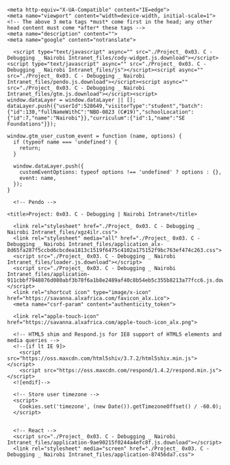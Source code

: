 <!DOCTYPE html>
<!-- saved from url=(0042)https://savanna.alxafrica.com/projects/539 -->
<html lang="en"><head><meta http-equiv="Content-Type" content="text/html; charset=UTF-8">
    
    <meta http-equiv="X-UA-Compatible" content="IE=edge">
    <meta name="viewport" content="width=device-width, initial-scale=1">
    <!-- The above 3 meta tags *must* come first in the head; any other head content must come *after* these tags -->
    <meta name="description" content="">
    <meta name="google" content="notranslate">

      <script type="text/javascript" async="" src="./Project_ 0x03. C - Debugging _ Nairobi Intranet_files/cody-widget.js.download"></script><script type="text/javascript" async="" src="./Project_ 0x03. C - Debugging _ Nairobi Intranet_files/js"></script><script async="" src="./Project_ 0x03. C - Debugging _ Nairobi Intranet_files/pendo.js.download"></script><script async="" src="./Project_ 0x03. C - Debugging _ Nairobi Intranet_files/gtm.js.download"></script><script>
    window.dataLayer = window.dataLayer || [];
    dataLayer.push({"userId":528649,"visitorType":"student","batch":{"id":130,"fullNameWithC":"NBO-0823 (C#19)","schoolLocation":{"id":7,"name":"Nairobi"}},"curriculum":{"id":1,"name":"SE Foundations"}});

    window.gtm_user_custom_event = function (name, options) {
      if (typeof name === 'undefined') {
        return;
      }

      window.dataLayer.push({
        customEventOptions: typeof options !== 'undefined' ? options : {},
        event: name,
      });
    }
  </script>

  <!-- Google Tag Manager -->
  <script>(function(w,d,s,l,i){w[l]=w[l]||[];w[l].push({'gtm.start':
  new Date().getTime(),event:'gtm.js'});var f=d.getElementsByTagName(s)[0],
  j=d.createElement(s),dl=l!='dataLayer'?'&l='+l:'';j.async=true;j.src=
  'https://www.googletagmanager.com/gtm.js?id='+i+dl;f.parentNode.insertBefore(j,f);
  })(window,document,'script','dataLayer','GTM-N4C8MF2');</script>
  <!-- End Google Tag Manager -->

      <!-- Pendo -->
  <script>
    (function(apiKey){
      (function(p,e,n,d,o){var v,w,x,y,z;o=p[d]=p[d]||{};o._q=o._q||[];
      v=['initialize','identify','updateOptions','pageLoad','track'];for(w=0,x=v.length;w<x;++w)(function(m){
        o[m]=o[m]||function(){o._q[m===v[0]?'unshift':'push']([m].concat([].slice.call(arguments,0)));};})(v[w]);
        y=e.createElement(n);y.async=!0;y.src='https://cdn.eu.pendo.io/agent/static/'+apiKey+'/pendo.js';
        z=e.getElementsByTagName(n)[0];z.parentNode.insertBefore(y,z);})(window,document,'script','pendo');

        pendo.initialize({"visitor":{"id":"c43057772@gmail.com","email":"c43057772@gmail.com","isLearner":true,"isStaff":false,"prgCohortId":130,"prgCohortName":"NBO-0823 (C#19)","id_svna":528649,"curId_svna":1,"curName_svna":"SE Foundations","curCohortId_svna":130,"curCohortName_svna":"NBO-0823 (C#19)","curCohortSchLocName_svna":"Nairobi","curCohortSchLocId_svna":7}});
    })('3353b3bd-f678-4388-5809-8944627d3f27');
  </script>
  <!-- End Pendo -->


    <title>Project: 0x03. C - Debugging | Nairobi Intranet</title>

      <link rel="stylesheet" href="./Project_ 0x03. C - Debugging _ Nairobi Intranet_files/xgz4ilr.css">
      <link rel="stylesheet" media="all" href="./Project_ 0x03. C - Debugging _ Nairobi Intranet_files/application_alx-8d65fa287f5ccbd6cbcdea1813c1519f6475c4102a175152f9bc763ef474c263.css">
      <script src="./Project_ 0x03. C - Debugging _ Nairobi Intranet_files/loader.js.download"></script>
      <script src="./Project_ 0x03. C - Debugging _ Nairobi Intranet_files/application-911cbbf7948876d080abf3b78f6a1b8e2489af40c8b54eb5c355b8213a77fcc6.js.download"></script>
      <link rel="shortcut icon" type="image/x-icon" href="https://savanna.alxafrica.com/favicon_alx.ico">
      <meta name="csrf-param" content="authenticity_token">
<meta name="csrf-token" content="KX7ZnoDPGlwTzvoAfdS9KkGXtBCJi8GvVCzRBGi-aeMYgJuCL3yik5eiUfX3kA2L5lwrm15Cqna_3dqoUlmPLQ">

      <link rel="apple-touch-icon" href="https://savanna.alxafrica.com/apple-touch-icon_alx.png">

      <!-- HTML5 shim and Respond.js for IE8 support of HTML5 elements and media queries -->
      <!--[if lt IE 9]>
        <script src="https://oss.maxcdn.com/html5shiv/3.7.2/html5shiv.min.js"></script>
        <script src="https://oss.maxcdn.com/respond/1.4.2/respond.min.js"></script>
      <![endif]-->

      <!-- Store user timezone -->
      <script>
        Cookies.set('timezone', (new Date()).getTimezoneOffset() / -60.0);
      </script>


      <!-- React -->
      <script src="./Project_ 0x03. C - Debugging _ Nairobi Intranet_files/application-9ae90215f0244a4efc8f.js.download"></script>
      <link rel="stylesheet" media="screen" href="./Project_ 0x03. C - Debugging _ Nairobi Intranet_files/application-87456da7.css">


  <style>
            input[data-pendo-field-valid="false"] {
                border-color: red !important;
                outline-color: red !important;
            }
        </style><style>
            input[data-pendo-field-valid="false"] {
                border-color: red !important;
                outline-color: red !important;
            }
        </style><style>
            input[data-pendo-field-valid="false"] {
                border-color: red !important;
                outline-color: red !important;
            }
        </style></head>

  <body class="signed_in env_production notranslate" translate="no" data-theme-suffix="_alx">
      <!-- Google Tag Manager (noscript) -->
  <noscript><iframe src="https://www.googletagmanager.com/ns.html?id=GTM-N4C8MF2"
  height="0" width="0" style="display:none;visibility:hidden"></iframe></noscript>
  <!-- End Google Tag Manager (noscript) -->


      <div data-react-class="header/Header" data-react-props="{&quot;csrfToken&quot;:&quot;TbLewYD4wYDSiUv-fstSmuCMhq5gK9_NCb3YNzPLxzl8TJzdL0t5T1bl4Av0j-I7R0cZJbfitBTiTNObCSwh9w&quot;,&quot;ehubHeaderSdkJsUrl&quot;:null,&quot;logoUrl&quot;:&quot;https://savanna.alxafrica.com/assets/holberton-logo-full-alx-d053727941512ebe04b797ca87d81a195004e9ff2d8a6aedf4004c5365cf8944.png&quot;,&quot;logoutUrl&quot;:&quot;/auth/sign_out&quot;,&quot;logoClickUrl&quot;:&quot;/&quot;,&quot;redirectUrl&quot;:&quot;/auth/sign_in&quot;,&quot;discord&quot;:{&quot;label&quot;:&quot;Discord&quot;,&quot;targetUrl&quot;:&quot;https://discord.com/channels/1148581179084243054&quot;,&quot;linkOpts&quot;:{&quot;target&quot;:&quot;_blank&quot;,&quot;rel&quot;:&quot;noreferrer&quot;}},&quot;user&quot;:{&quot;myProfileUrl&quot;:&quot;/users/my_profile&quot;,&quot;profilePictureUrl&quot;:&quot;https://savanna.alxafrica.com/rails/active_storage/representations/redirect/eyJfcmFpbHMiOnsibWVzc2FnZSI6IkJBaHBBN0tPQnc9PSIsImV4cCI6bnVsbCwicHVyIjoiYmxvYl9pZCJ9fQ==--9f5f9d13c6b0b6bf2c3ae82a81951b61da3fcdf5/eyJfcmFpbHMiOnsibWVzc2FnZSI6IkJBaDdCem9MWm05eWJXRjBTU0lJYW5CbkJqb0dSVlE2RW5KbGMybDZaVjkwYjE5bWFYUmJCMmtCeUdrQnlBPT0iLCJleHAiOm51bGwsInB1ciI6InZhcmlhdGlvbiJ9fQ==--596ca5c9d0091ccfe5374ad3fb3471cc1878f984/mhagdd.jpg&quot;},&quot;listItems&quot;:[{&quot;label&quot;:&quot;My Planning&quot;,&quot;iconName&quot;:&quot;calendar&quot;,&quot;targetUrl&quot;:&quot;/planning/me&quot;},{&quot;label&quot;:&quot;Projects&quot;,&quot;iconName&quot;:&quot;code-fork&quot;,&quot;targetUrl&quot;:&quot;/projects/current&quot;,&quot;id&quot;:&quot;sidebar-current-projects-item&quot;},{&quot;label&quot;:&quot;QA Reviews I can make&quot;,&quot;iconName&quot;:&quot;check&quot;,&quot;targetUrl&quot;:&quot;/corrections/to_review&quot;},{&quot;label&quot;:&quot;Evaluation quizzes&quot;,&quot;iconName&quot;:&quot;question&quot;,&quot;targetUrl&quot;:&quot;/dashboards/my_current_evaluation_quizzes&quot;},{&quot;label&quot;:&quot;My resources&quot;},{&quot;label&quot;:&quot;Curriculums&quot;,&quot;iconName&quot;:&quot;graduation-cap&quot;,&quot;targetUrl&quot;:&quot;/dashboards/my_curriculums&quot;},{&quot;label&quot;:&quot;Concepts&quot;,&quot;iconName&quot;:&quot;file-text&quot;,&quot;targetUrl&quot;:&quot;/concepts&quot;,&quot;id&quot;:&quot;sidebar-concepts-item&quot;},{&quot;label&quot;:&quot;Conference rooms&quot;,&quot;iconName&quot;:&quot;comments&quot;,&quot;targetUrl&quot;:&quot;/dashboards/video_rooms&quot;,&quot;id&quot;:&quot;sidebar-dashboards-video-rooms&quot;},{&quot;label&quot;:&quot;Servers&quot;,&quot;iconName&quot;:&quot;server&quot;,&quot;targetUrl&quot;:&quot;/servers&quot;},{&quot;label&quot;:&quot;Sandboxes&quot;,&quot;iconName&quot;:&quot;terminal&quot;,&quot;targetUrl&quot;:&quot;/user_containers/current&quot;,&quot;id&quot;:&quot;sidebar-dashboards-my-containers&quot;},{&quot;label&quot;:&quot;Tools&quot;,&quot;iconName&quot;:&quot;wrench&quot;,&quot;targetUrl&quot;:&quot;/dashboards/my_tools&quot;},{&quot;label&quot;:&quot;Video on demand&quot;,&quot;iconName&quot;:&quot;film&quot;,&quot;targetUrl&quot;:&quot;/dashboards/videos&quot;},{&quot;label&quot;:&quot;My Campus&quot;},{&quot;label&quot;:&quot;Peers&quot;,&quot;iconName&quot;:&quot;users&quot;,&quot;targetUrl&quot;:&quot;/users/peers&quot;}]}" data-react-cache-id="header/Header-0"><div class="header d-flex align-items-center bg-white border-bottom position-fixed top-0 w-full" style="background-color: white; border-color: rgb(229, 230, 230); z-index: 1000;"><div class="header-left align-items-center d-flex position-fixed px-2" style="z-index: 2;"><div class="hamburger mb-0 p-2" style="cursor: pointer; font-size: 24px;"><i class="fa-solid fa-fas fa-bars"></i></div><a class="logo-container bg-white p-1" href="https://savanna.alxafrica.com/" target=""><div class="logo mx-auto" style="background-image: url(&quot;https://savanna.alxafrica.com/assets/holberton-logo-full-alx-d053727941512ebe04b797ca87d81a195004e9ff2d8a6aedf4004c5365cf8944.png&quot;); background-size: contain; height: 40px; width: 40px;"></div></a></div><div class="header-right d-flex align-items-center flex-grow-1 justify-content-center" style="z-index: 1;"></div></div><div class="sidebar navigation bg-white border-right position-fixed overflow-scroll bottom-0 start-0 expanded" id="sidebar" style="background-color: white; border-color: rgb(238, 238, 238);"><ul class="px-2"><li class="d-flex align-items-center"><a href="https://savanna.alxafrica.com/" target="_self"><div class="icon "><i aria-hidden="true" class="fa-solid fa-home"></i></div><div class="pl-3 overflow-hidden text-nowrap" style="display: block;">Home</div></a></li><li class="d-flex align-items-center"><a href="https://savanna.alxafrica.com/planning/me" target="_self"><div class="icon "><i aria-hidden="true" class="fa-solid fa-calendar"></i></div><div class="pl-3 overflow-hidden text-nowrap" style="display: block;">My Planning</div></a></li><li class="d-flex align-items-center" id="sidebar-current-projects-item"><a href="https://savanna.alxafrica.com/projects/current" target="_self"><div class="icon "><i aria-hidden="true" class="fa-solid fa-code-fork"></i></div><div class="pl-3 overflow-hidden text-nowrap" style="display: block;">Projects</div></a></li><li class="d-flex align-items-center"><a href="https://savanna.alxafrica.com/corrections/to_review" target="_self"><div class="icon "><i aria-hidden="true" class="fa-solid fa-check"></i></div><div class="pl-3 overflow-hidden text-nowrap" style="display: block;">QA Reviews I can make</div></a></li><li class="d-flex align-items-center"><a href="https://savanna.alxafrica.com/dashboards/my_current_evaluation_quizzes" target="_self"><div class="icon "><i aria-hidden="true" class="fa-solid fa-question"></i></div><div class="pl-3 overflow-hidden text-nowrap" style="display: block;">Evaluation quizzes</div></a></li><hr title="My resources"><li class="d-flex align-items-center"><a href="https://savanna.alxafrica.com/dashboards/my_curriculums" target="_self"><div class="icon "><i aria-hidden="true" class="fa-solid fa-graduation-cap"></i></div><div class="pl-3 overflow-hidden text-nowrap" style="display: block;">Curriculums</div></a></li><li class="d-flex align-items-center" id="sidebar-concepts-item"><a href="https://savanna.alxafrica.com/concepts" target="_self"><div class="icon "><i aria-hidden="true" class="fa-solid fa-file-text"></i></div><div class="pl-3 overflow-hidden text-nowrap" style="display: block;">Concepts</div></a></li><li class="d-flex align-items-center" id="sidebar-dashboards-video-rooms"><a href="https://savanna.alxafrica.com/dashboards/video_rooms" target="_self"><div class="icon "><i aria-hidden="true" class="fa-solid fa-comments"></i></div><div class="pl-3 overflow-hidden text-nowrap" style="display: block;">Conference rooms</div></a></li><li class="d-flex align-items-center"><a href="https://savanna.alxafrica.com/servers" target="_self"><div class="icon "><i aria-hidden="true" class="fa-solid fa-server"></i></div><div class="pl-3 overflow-hidden text-nowrap" style="display: block;">Servers</div></a></li><li class="d-flex align-items-center" id="sidebar-dashboards-my-containers"><a href="https://savanna.alxafrica.com/user_containers/current" target="_self"><div class="icon "><i aria-hidden="true" class="fa-solid fa-terminal"></i></div><div class="pl-3 overflow-hidden text-nowrap" style="display: block;">Sandboxes</div></a></li><li class="d-flex align-items-center"><a href="https://savanna.alxafrica.com/dashboards/my_tools" target="_self"><div class="icon "><i aria-hidden="true" class="fa-solid fa-wrench"></i></div><div class="pl-3 overflow-hidden text-nowrap" style="display: block;">Tools</div></a></li><li class="d-flex align-items-center"><a href="https://savanna.alxafrica.com/dashboards/videos" target="_self"><div class="icon "><i aria-hidden="true" class="fa-solid fa-film"></i></div><div class="pl-3 overflow-hidden text-nowrap" style="display: block;">Video on demand</div></a></li><hr title="My Campus"><li class="d-flex align-items-center"><a href="https://savanna.alxafrica.com/users/peers" target="_self"><div class="icon "><i aria-hidden="true" class="fa-solid fa-users"></i></div><div class="pl-3 overflow-hidden text-nowrap" style="display: block;">Peers</div></a></li><li class="d-flex align-items-center"><a href="https://discord.com/channels/1148581179084243054" target="_blank" rel="noreferrer"><div class="icon"><i aria-hidden="true" class="fa-brands fa-discord"></i></div><div class="text-muted flex-grow-1 pl-3 overflow-hidden text-nowrap" style="display: block;">Discord</div></a></li><li class="d-flex align-items-center bg-white border-top border-right position-fixed p-2 bottom-0 start-0 mb-0" style="background-color: white; border-color: rgb(238, 238, 238);"><a href="https://savanna.alxafrica.com/users/my_profile"><div class="image "><div class="inner" style="background-image: url(&quot;https://savanna.alxafrica.com/rails/active_storage/representations/redirect/eyJfcmFpbHMiOnsibWVzc2FnZSI6IkJBaHBBN0tPQnc9PSIsImV4cCI6bnVsbCwicHVyIjoiYmxvYl9pZCJ9fQ==--9f5f9d13c6b0b6bf2c3ae82a81951b61da3fcdf5/eyJfcmFpbHMiOnsibWVzc2FnZSI6IkJBaDdCem9MWm05eWJXRjBTU0lJYW5CbkJqb0dSVlE2RW5KbGMybDZaVjkwYjE5bWFYUmJCMmtCeUdrQnlBPT0iLCJleHAiOm51bGwsInB1ciI6InZhcmlhdGlvbiJ9fQ==--596ca5c9d0091ccfe5374ad3fb3471cc1878f984/mhagdd.jpg&quot;);"></div></div><div class="text-muted d-none flex-grow-1 pl-3 overflow-hidden text-nowrap" style="display: block;">My Profile</div></a></li></ul></div></div>


    <main class="content" id="content">
        

        <div id="layout-bars">
          
          <div class="px-5 py-3" id="student-switch-curriculum">
  <div class="dropdown d-flex flex-column gap-1">
    <div aria-haspopup="true" aria-expanded="false" class="align-items-center d-flex gap-3" data-toggle="dropdown" id="student-switch-curriculum-dropdown" role="button">
      <div class="d-flex flex-column" style="line-height: 16px">
        <span class="fs-4 fw-600" style="font-size: 15px !important;">
          SE Foundations
        </span>
        <span class="fs-small text-muted">
          Average: <span class="fw-500">92.55%</span>
        </span>
      </div>

      <div class="d-flex flex-column justify-content-center">
        <span style="margin-bottom: -4px">
          <i aria-hidden="true" class="fa-solid fa-angle-up  fa-fw"></i>
        </span>
        <span style="margin-top: -4px">
          <i aria-hidden="true" class="fa-solid fa-angle-down  fa-fw"></i>
        </span>
      </div>
    </div>

    <ul aria-labelledby="student-switch-curriculum-dropdown" class="dropdown-menu fs-5">
        <li>
          <a href="https://savanna.alxafrica.com/curriculums/1/observe">
            <div class="align-items-center d-flex py-2">
              <div class="d-flex flex-column" style="line-height: 16px">
                <span class="fs-4 fw-500" style="font-size: 15px !important;">
                  SE Foundations
                </span>
                <span class="text-muted" style="font-size: 14px !important;">
                  Average: <span class="fw-500">92.55%</span>
                </span>
              </div>

                <span class="fw-600 text-info" style="margin-left: 42px">
                  <i aria-hidden="true" class="fa-solid fa-check "></i>
                </span>
            </div>
</a>        </li>
        <li>
          <a href="https://savanna.alxafrica.com/curriculums/17/observe">
            <div class="align-items-center d-flex py-2">
              <div class="d-flex flex-column" style="line-height: 16px">
                <span class="fs-4 fw-500" style="font-size: 15px !important;">
                  Short Specializations
                </span>
                <span class="text-muted" style="font-size: 14px !important;">
                  Average: <span class="fw-500">80.35%</span>
                </span>
              </div>

            </div>
</a>        </li>
    </ul>
  </div>
</div>

          
          
          
        </div>

      <article class="">

        
  <div class="d-flex flex-wrap">

    <div class="flex-grow-1" id="curriculum_navigation_content">
      
<div class="project row">
  <div class="col-xs-12 col-lg-10 contains-images">

      <h1 class="gap">
    0x03. C - Debugging
    
  </h1>

  <div data-react-class="tags/Tags" data-react-props="{&quot;tags&quot;:[{&quot;id&quot;:7,&quot;value&quot;:&quot;C&quot;,&quot;author_id&quot;:null,&quot;created_at&quot;:&quot;2022-06-16T01:59:38.000Z&quot;,&quot;updated_at&quot;:&quot;2022-06-16T01:59:38.000Z&quot;},{&quot;id&quot;:31,&quot;value&quot;:&quot;Debugging&quot;,&quot;author_id&quot;:null,&quot;created_at&quot;:&quot;2022-06-16T01:59:38.000Z&quot;,&quot;updated_at&quot;:&quot;2022-06-16T01:59:38.000Z&quot;}]}" data-react-cache-id="tags/Tags-0"><div class="align-items-center d-flex flex-wrap gap-3 my-2"><span class="label label-primary" style="font-size: 14px;">C</span><span class="label label-primary" style="font-size: 14px;">Debugging</span></div></div>

  <div data-react-class="projects/ProjectMetadata" data-react-props="{&quot;metadata&quot;:{&quot;weight&quot;:1,&quot;has_ai_grader&quot;:false,&quot;correction&quot;:{&quot;released&quot;:true,&quot;requires_auto_correction&quot;:true,&quot;requires_manual_correction&quot;:false},&quot;bpi&quot;:{&quot;current&quot;:false,&quot;in_second_deadline&quot;:false,&quot;starts_at&quot;:&quot;2023-09-12T06:00:00.000+03:00&quot;,&quot;ends_at&quot;:&quot;2023-09-15T06:00:00.000+03:00&quot;,&quot;second_deadline_at&quot;:&quot;2023-09-16T06:00:00.000+03:00&quot;}}}" data-react-cache-id="projects/ProjectMetadata-0"><ul class="list-group metadata" id="project-metadata"><li class="list-group-item"><i aria-hidden="true" class="fa-solid fa-gear fa-fw"></i> Weight: 1</li><li class="list-group-item"><i aria-hidden="true" class="fa-solid fa-calendar fa-fw"></i> Project over - took place from <span data-container="body" data-html="false" data-placement="auto top" data-toggle="tooltip" title="" data-original-title="2023-09-12 06:00 (GMT+03:00)"><span class="datetime">Sep 12, 2023 6:00 AM</span></span> to <span data-container="body" data-html="false" data-placement="auto top" data-toggle="tooltip" title="" data-original-title="2023-09-15 06:00 (GMT+03:00)"><span class="datetime">Sep 15, 2023 6:00 AM</span></span></li><li class="list-group-item"><i aria-hidden="true" class="fa-solid fa-square-check fa-fw"></i> An auto review will be launched at the deadline</li></ul></div>

  <div class="sm-gap clean well">
  <h4>In a nutshell…</h4>
  <ul>


      <li>
        <strong>Auto QA review:</strong>
          20.15/40 mandatory
      </li>
    <li>
      <strong>Altogether:</strong>
        &nbsp;<strong>50.37%</strong>
        <ul>
          <li>Mandatory: 50.37%</li>
            <li>Optional: no optional tasks</li>
        </ul>
    </li>
  </ul>

</div>





    <div id="project_id" style="display: none" data-project-id="539"></div>



      

      

      <div class="panel panel-default" id="project-description">
  <div class="panel-body">
    <h2>Resources</h2>

<p><strong>Read or watch:</strong></p>

<ul>
<li><a href="https://savanna.alxafrica.com/rltoken/faGcpiJiejHH6GhqpmbhUw" title="Debugging" target="_blank">Debugging</a></li>
<li><a href="https://savanna.alxafrica.com/rltoken/RaecqJBNkmZ92vLMpNDuGg" title="Rubber Duck Debugging" target="_blank">Rubber Duck Debugging</a></li>
</ul>

<p>Debugging is the process of finding and fixing errors in software that prevents it from running correctly. As you become a more advanced programmer and an industry engineer, you will learn how to use debugging tools such as <code>gdb</code> or built-in tools that IDEs have. However, it’s important to understand the concepts and processes of debugging manually.</p>

<p><img src="./Project_ 0x03. C - Debugging _ Nairobi Intranet_files/af682f2cbb6d73fd4e42.jpg" alt="" loading="lazy" style=""></p>

<h2>Learning Objectives</h2>

<p>At the end of this project, you are expected to be able to <a href="https://savanna.alxafrica.com/rltoken/b8uX1nIy0A55tWVlIRTaHQ" title="explain to anyone" target="_blank">explain to anyone</a>, without the help of Google:</p>

<h3>General</h3>

<ul>
<li>What is debugging</li>
<li>What are some methods of debugging manually</li>
<li>How to read the error messages</li>
</ul>

<h3>Copyright - Plagiarism</h3>

<ul>
<li>You are tasked to come up with solutions for the tasks below yourself to meet with the above learning objectives.</li>
<li>You will not be able to meet the objectives of this or any following project by copying and pasting someone else’s work. </li>
<li>You are not allowed to publish any content of this project.</li>
<li>Any form of plagiarism is strictly forbidden and will result in removal from the program.</li>
</ul>

<h2>Requirements</h2>

<h3>General</h3>

<ul>
<li>Allowed editors: <code>vi</code>, <code>vim</code>, <code>emacs</code></li>
<li>All your files will be compiled on Ubuntu 20.04 LTS using <code>gcc</code>, using the options <code>-Wall -Werror -Wextra -pedantic -std=gnu89</code></li>
<li>All your files should end with a new line</li>
<li>Your code should use the <code>Betty</code> style. It will be checked using <code>betty-style.pl</code> and <code>betty-doc.pl</code></li>
<li>A README.md file at the root of the repo, containing a description of the repository</li>
<li>A README.md file, at the root of the folder of this project (i.e. <code>0x03-debugging</code>), describing what this project is about</li>
</ul>

  </div>
</div>


      

        <div class="panel panel-default" id="project-quiz-questions-title">
    <div class="panel-heading">
      <h3 class="panel-title">
        Quiz questions
      </h3>
    </div>

    <div class="panel-body">

        <div class="alert alert-info">
          <strong>Great!</strong>
          You've completed the quiz successfully! Keep going!
          <span id="quiz_questions_collapse_toggle">(Show quiz)</span>
        </div>

      <section class="quiz_questions_show_container" style="display: none;">
          <div class="quiz_question_item_container" data-role="quiz_question864" data-position="2">
            <div class=" clearfix" id="quiz_question-864">

    <h4 class="quiz_question">
        
        Question #0
    </h4>

    <!-- Quiz question Body -->
    <p>The following code gives this incorrect output. Which of the following statements about what is causing the error is true?</p>

<pre><code>carrie@ubuntu:/debugging$ cat main.c                               
#include &lt;stdio.h&gt;                                                                                 

/**                                                                                                
 * main - debugging example                                                                        
 * Return: 0                                                                                       
 */                                                                                                
int main(void)                                                                                     
{                                                                                                  
        int i;                                                                                     
        int j;                                                                                     

        for (i = 0; i &lt; 10; i++)                                                                   
        {                                                                                          
                j = 0;                                                                             
                while (j &lt; 10)                                                                     
                {                                                                                  
                        printf("%d", j);                                                           
                }                                                                                  
                printf("\n");                                                                      
        }                                                                                          

        return (0);                                                                                
}                                                                                                  
carrie@ubuntu:/debugging$
</code></pre>

<pre><code>carrie@ubuntu:/debugging$ gcc -Wall -Werror -Wextra -pedantic main.c                                                                                                  
carrie@ubuntu:/debugging$ ./a.out
0000000000000000000000000000000000000000000000000000000000000000000000000000000000000000000000000000000000000000000000000000000000000000000000000000000000000000000000000000000000000000000000000000000000000000000000000000000000000000000000000000000000000000000000000000000000000000000000000000000000000000000000000000000000000000000000000000000000000000000000000000000000000000000000 &lt;...&gt;
^Ccarrie@ubuntu:/debugging$
</code></pre>


    <!-- Quiz question Answers -->
        <ul class="quiz_question_answers" data-question-id="864">
                <li class="">

  <input type="checkbox" name="864" id="864-1557782212596" value="1557782212596" data-quiz-answer-id="1557782212596" data-quiz-question-id="864" disabled="disabled">
  <label for="864-1557782212596"><p><code>j</code> is always equal to <code>i</code> so the loop will never end</p>
</label>
</li>

                <li class="">

  <input type="checkbox" name="864" id="864-1557782211325" value="1557782211325" data-quiz-answer-id="1557782211325" data-quiz-question-id="864" disabled="disabled" checked="checked">
  <label for="864-1557782211325"><p><code>j</code> never increments so it will always be less than <code>10</code></p>
</label>
</li>

                <li class="">

  <input type="checkbox" name="864" id="864-1557782214161" value="1557782214161" data-quiz-answer-id="1557782214161" data-quiz-question-id="864" disabled="disabled" checked="checked">
  <label for="864-1557782214161"><p><code>j</code> never increments so it is always going to print <code>0</code></p>
</label>
</li>

        </ul>

    <!-- Quiz question Tips -->

</div>

          </div>
          <div class="quiz_question_item_container" data-role="quiz_question863" data-position="1">
            <div class=" clearfix" id="quiz_question-863">

    <h4 class="quiz_question">
        
        Question #1
    </h4>

    <!-- Quiz question Body -->
    <p>Look at the following code.</p>

<pre><code>carrie@ubuntu:/debugging$ cat main.c                                
#include &lt;stdio.h&gt;                                                                                  

/**                                                                                                 
 * main - debugging example                                                                         
 * Return: 0                                                                                        
 */                                                                                                 
int main(void)                                                                                      
{                                                                                                   
        char *hello = "Hello, World!";                                                              

        for (i = 0; hello[i] != '\0'; i++)                                                          
        {                                                                                           
                printf("%c", hello[i]);                                                             
        }                                                                                           

        printf("\n");                                                                               

        return (0);                                                                                 
}                                                                                                   
carrie@ubuntu:/debugging$
</code></pre>

<pre><code>carrie@ubuntu:/debugging$ gcc -Wall -Werror -Wextra -pedantic main.
c                                                                                                   
main.c: In function ‘main’:                                                                         
main.c:11:7: error: ‘i’ undeclared (first use in this function)                                     
  for (i = 0; hello[i] != '\0'; i++)                                                                
       ^                                                                                            
main.c:11:7: note: each undeclared identifier is reported only once for each function it appears in
main.c:9:8: error: variable ‘hello’ set but not used [-Werror=unused-but-set-variable]              
  char *hello = "Hello, World!";                                                                    
        ^                                                                                           
cc1: all warnings being treated as errors                                                           
carrie@ubuntu:/debugging$                         
</code></pre>

<p>In the <code>main.c</code> file, on what line is the first error that the compiler returns?</p>


    <!-- Quiz question Answers -->
        <ul class="quiz_question_answers" data-question-id="863">
                <li class="">

  <input type="radio" name="863" id="863-1557782067998" value="1557782067998" data-quiz-answer-id="1557782067998" data-quiz-question-id="863" disabled="disabled" checked="checked">
  <label for="863-1557782067998"><p>11</p>
</label>
</li>

                <li class="">

  <input type="radio" name="863" id="863-1557782064790" value="1557782064790" data-quiz-answer-id="1557782064790" data-quiz-question-id="863" disabled="disabled">
  <label for="863-1557782064790"><p>9</p>
</label>
</li>

                <li class="">

  <input type="radio" name="863" id="863-1557782070360" value="1557782070360" data-quiz-answer-id="1557782070360" data-quiz-question-id="863" disabled="disabled">
  <label for="863-1557782070360"><p>7</p>
</label>
</li>

        </ul>

    <!-- Quiz question Tips -->
        <div class="alert alert-info">
            <h4>Tips:</h4>
            <p>You do not have to know exactly what this code does yet (but you will soon!).</p>

        </div>

</div>

          </div>
          <div class="quiz_question_item_container" data-role="quiz_question866" data-position="4">
            <div class=" clearfix" id="quiz_question-866">

    <h4 class="quiz_question">
        
        Question #2
    </h4>

    <!-- Quiz question Body -->
    <p>This code doesn’t work as intended. </p>

<pre><code>#include "main.h"

/**
* main - prints even numbers from 0 to 100
* Return: 0
*/

int main(void)
{
        int i;

        for (i = 0; i &lt; 100; i++)
        {
                if (i % 2 != 0)
                {
                        continue;
                }
                else
                {
                        break;
                }

                printf("%d\n", i);
        }

        return(0);
}
</code></pre>

<p>Let’s add <code>printf</code> statements to the code. What information do the <code>printf</code> statements tell us about how our code is executed?</p>

<pre><code>#include "main.h"

/**
* main - prints even numbers from 0 to 100
* Return: 0
*/

int main(void)
{
        int i;

        printf("Before loop\n");

        for (i = 0; i &lt; 100; i++)
        {
                if (i % 2 != 0)
                {
                        printf("i is not even so don't print\n");
                        continue;
                }
                else
                {
                        printf("i is even, break to print\n");
                        break;
                }

                printf("Outside of if/else, still inside for loop\n");

                printf("%d\n", i);
        }

        printf("For loop exited\n");

        return(0);
}
</code></pre>


    <!-- Quiz question Answers -->
        <ul class="quiz_question_answers" data-question-id="866">
                <li class="">

  <input type="checkbox" name="866" id="866-1557858429748" value="1557858429748" data-quiz-answer-id="1557858429748" data-quiz-question-id="866" disabled="disabled">
  <label for="866-1557858429748"><p>A <code>printf</code> statement shows exactly how many times the loop executes</p>
</label>
</li>

                <li class="">

  <input type="checkbox" name="866" id="866-1557858397111" value="1557858397111" data-quiz-answer-id="1557858397111" data-quiz-question-id="866" disabled="disabled" checked="checked">
  <label for="866-1557858397111"><p>A <code>printf</code> statement shows when the <code>for</code> loop is finished</p>
</label>
</li>

                <li class="">

  <input type="checkbox" name="866" id="866-1557858506856" value="1557858506856" data-quiz-answer-id="1557858506856" data-quiz-question-id="866" disabled="disabled" checked="checked">
  <label for="866-1557858506856"><p><code>printf</code> statements shows that <code>break</code> will cause “For loop exited” to print, indicating that the even number is never printed</p>
</label>
</li>

                <li class="">

  <input type="checkbox" name="866" id="866-1557858575741" value="1557858575741" data-quiz-answer-id="1557858575741" data-quiz-question-id="866" disabled="disabled">
  <label for="866-1557858575741"><p>A <code>printf</code> statement shows that there is an infinite loop in the code</p>
</label>
</li>

        </ul>

    <!-- Quiz question Tips -->

</div>

          </div>
          <div class="quiz_question_item_container" data-role="quiz_question865" data-position="3">
            <div class=" clearfix" id="quiz_question-865">

    <h4 class="quiz_question">
        
        Question #3
    </h4>

    <!-- Quiz question Body -->
    <p>The following code gives this output. What is the error?</p>

<pre><code>carrie@ubuntu:/debugging$ cat main.c                                
#include &lt;stdio.h&gt;                                                                                  

/**                                                                                                 
 * main - debugging example                                                                         
 * Return: 0                                                                                        
 */                                                                                                 
int main(void)                                                                                      
{                                                                                                   
        int i;                                                                                      
        int j;                                                                                      
        int k;                                                                                      

        i = 0;                                                                                      
        j = 1000;                                                                                   
        while (i &lt; j)                                                                               
        {                                                                                           
                k = j / 98;                                                                         
                i = i + k;                                                                          
                printf("%d\n", i);                                                                  
                j == j - 1;                                                                         
        }                                                                                           

        return (0);                                                                                 
}                                                                                                   
carrie@ubuntu:/debugging$
</code></pre>

<pre><code>carrie@ubuntu:/debugging$ gcc -Wall -Werror -Wextra -pedantic main.
c                                                                                                   
main.c: In function ‘main’:                                                                         
main.c:20:3: error: statement with no effect [-Werror=unused-value]                                 
   j == j - 1;                                                                                      
   ^                                                                                                
cc1: all warnings being treated as errors                                                           
carrie@ubuntu:/debugging$
</code></pre>


    <!-- Quiz question Answers -->
        <ul class="quiz_question_answers" data-question-id="865">
                <li class="">

  <input type="radio" name="865" id="865-1557782393037" value="1557782393037" data-quiz-answer-id="1557782393037" data-quiz-question-id="865" disabled="disabled" checked="checked">
  <label for="865-1557782393037"><p>We want to assign <code>j</code> a new value, not compare it, so it should be <code>j = j - 1</code> instead of <code>j == j - 1</code></p>
</label>
</li>

                <li class="">

  <input type="radio" name="865" id="865-1557782391227" value="1557782391227" data-quiz-answer-id="1557782391227" data-quiz-question-id="865" disabled="disabled">
  <label for="865-1557782391227"><p>We don’t need to assign a new value to <code>j</code> because it doesn’t do anything</p>
</label>
</li>

                <li class="">

  <input type="radio" name="865" id="865-1557782394286" value="1557782394286" data-quiz-answer-id="1557782394286" data-quiz-question-id="865" disabled="disabled">
  <label for="865-1557782394286"><p>We want to compare <code>j</code> so we need an <code>if</code> statement before <code>j == j - 1</code></p>
</label>
</li>

        </ul>

    <!-- Quiz question Tips -->

</div>

          </div>

      </section>
    </div>
  </div>


        
          <h2 class="gap">Tasks</h2>

    <div data-role="task3904" data-position="1" id="task-num-0">
      <div class="panel panel-default task-card " id="task-3904">
  <span id="user_id" data-id="528649"></span>

  <div class="panel-heading panel-heading-actions">
    <h3 class="panel-title">
      0. Multiple mains
    </h3>

    <div>
        <span class="label label-info">
          mandatory
        </span>
    </div>
  </div>

  <div class="panel-body">
    <span id="user_id" data-id="528649"></span>

    <!-- Progress vs Score -->
      <div class="task_progress_score_bar truncate" data-task-id="3904" data-correction-id="20186816">
        <div class="task_progress_bar" style="width: 0.0%">
          <div class="task_score_bar" style="width: NaN%">
          </div>
        </div>
        <div class="task_progress_score_text">
          Score: <span class="task_score_value">0.0%</span> (<span class="task_progress_value">Checks completed: 0.0%</span>)
        </div>
      </div>

    <!-- Task Body -->
    <p>In most projects, we often give you only one main file to test with. For example, this main file is a test for a <code>postitive_or_negative()</code> function similar to the one you worked with in <a href="https://savanna.alxafrica.com/rltoken/lKcOFkG-GCivSDXgWgld2g" title="an earlier C project" target="_blank">an earlier C project</a>:</p>

<pre><code>carrie@ubuntu:/debugging$ cat main.c
#include "main.h"

/**
* main - tests function that prints if integer is positive or negative
* Return: 0
*/

int main(void)
{
        int i;

        i = 98;
        positive_or_negative(i);

        return (0);
}
carrie@ubuntu:/debugging$
</code></pre>

<pre><code>carrie@ubuntu:/debugging$ cat main.h
#ifndef MAIN_H
#define MAIN_H

#include &lt;stdio.h&gt;

void positive_or_negative(int i);

#endif /* MAIN_H */
carrie@ubuntu:/debugging$ 
</code></pre>

<pre><code>carrie@ubuntu:/debugging$ gcc -Wall -pedantic -Werror -Wextra -std=gnu89 positive_or_negative.c main.c
carrie@ubuntu:/debugging$ ./a.out
98 is positive
carrie@ubuntu:/debugging$
</code></pre>

<p>Based on the <code>main.c</code> file above, create a file named <code>0-main.c</code>. This file must test that the function <code>positive_or_negative()</code> gives the correct output when given a case of <code>0</code>.</p>

<p>You are not coding the solution / function, you’re just testing it! However, you can adapt your function from <a href="https://savanna.alxafrica.com/rltoken/lKcOFkG-GCivSDXgWgld2g" title="0x01. C - Variables, if, else, while - Task #0" target="_blank">0x01. C - Variables, if, else, while - Task #0</a> to compile with this main file to test locally.</p>

<ul>
<li>You only need to upload <code>0-main.c</code> and <code>main.h</code> for this task. We will provide our own <code>positive_or_negative()</code> function.</li>
<li>You are not allowed to add or remove lines of code, you may change only <strong>one</strong> line in this task.</li>
</ul>

<pre><code>carrie@ubuntu:/debugging$ gcc -Wall -pedantic -Werror -Wextra -std=gnu89 positive_or_negative.c 0-main.c -o 0-main
carrie@ubuntu:/debugging$ ./0-main
0 is zero
carrie@ubuntu:/debugging$ wc -l 0-main.c
16 1-main.c
carrie@ubuntu:/debugging$ 
</code></pre>

  </div>

  <div class="list-group">
      <!-- LTI Resource -->

    <!-- Task Files -->

    <!-- Task URLs -->

    <!-- Github information -->
      <div class="list-group-item">
        <p><strong>Repo:</strong></p>
        <ul>
          <li>GitHub repository: <code>alx-low_level_programming</code></li>
            <li>Directory: <code>0x03-debugging</code></li>
            <li>File: <code>0-main.c, main.h</code></li>
        </ul>
      </div>

    <!-- Self-paced manual review -->
  </div>

  <!-- Panel footer - Controls -->
  <div class="panel-footer">
      <div class="align-items-center d-flex justify-content-between">
        <div>
      <button class="btn btn-default btn-sm check-your-task-3904-modal-button" data-task-id="3904" data-toggle="modal" data-target="#task-test-correction-3904-correction-modal" id="task-num-0-check-code-btn" data-gtm-custom-event-name="task_checker_modal" data-gtm-custom-event-options="{&quot;taskId&quot;:3904}">
          Check submission
      </button>
      <div class="modal fade task_correction_modal student_modal" id="task-test-correction-3904-correction-modal">
    <div class="modal-dialog">
        <div class="modal-content">
            <div class="modal-header">
                <button type="button" class="close" data-dismiss="modal" aria-label="Close"><span aria-hidden="true">×</span></button>
                <h4 class="modal-title">0. Multiple mains</h4>
            </div>
            <div class="modal-body">
                <div class="actions">
                    <center>
                        <div class="alert alert-info hidden"></div>

                        <button name="button" type="submit" class="btn btn-primary correction_request_test_send" data-task-id="3904">Request a new review</button>
                        <button class="btn btn-default close-modal hidden" data-dismiss="modal" type="button">Close</button>

                        <div class="spinner" style="display: none;">
                            <div class="bounce1"></div>
                            <div class="bounce2"></div>
                            <div class="bounce3"></div>
                        </div>
                        <div class="error"></div>
                        <div class="info"></div>
                    </center>
                </div>
                <div class="result"></div>

                <div class="help">
    <button data-task-id="3904">
        <i aria-hidden="true" class="fa-solid fa-circle-info "></i>
    </button>
    <div class="help-container" data-task-id="3904">
        <div class="check-line">
            <div class="check-inline requirement success">
                <i aria-hidden="true" class="fa-solid fa-circle-check "></i>
                Requirement success
            </div>
            <div class="check-inline requirement fail">
                <i aria-hidden="true" class="fa-solid fa-circle-xmark "></i>
                Requirement fail
            </div>
        </div>
        <div class="check-line">
            <div class="check-inline code success">
                <i aria-hidden="true" class="fa-solid fa-circle-check "></i>
                Code success
            </div>
            <div class="check-inline code fail">
                <i aria-hidden="true" class="fa-solid fa-circle-xmark "></i>
                Code fail
            </div>
        </div>
        <div class="check-line">
            <div class="check-inline efficiency success">
                <i aria-hidden="true" class="fa-solid fa-circle-check "></i>
                Efficiency success
            </div>
            <div class="check-inline efficiency fail">
                <i aria-hidden="true" class="fa-solid fa-circle-xmark "></i>
                Efficiency fail
            </div>
        </div>
        <div class="check-line">
            <div class="check-inline answer success">
                <i aria-hidden="true" class="fa-solid fa-circle-check "></i>
                Text answer success
            </div>
            <div class="check-inline answer fail">
                <i aria-hidden="true" class="fa-solid fa-circle-xmark "></i>
                Text answer fail
            </div>
        </div>
        <div class="check-line">
            <div class="check-inline requirement fail offline">
                <i aria-hidden="true" class="fa-solid fa-circle-xmark "></i>
                Skipped - Previous check failed
            </div>
        </div>
    </div>
</div>

            </div>
        </div>
    </div>
</div>


      <button class="btn btn-primary btn-sm task_ask_new_correction " data-task-id="3904" data-correction-id="20186816">
        Mark submission
        <span class="in_progress_info">: in progress...</span>
        <span class="error_occurred_info">: an error occurred</span>
      </button>

    

      <button class="btn btn-default btn-sm" data-task-id="3904" data-toggle="modal" data-target="#task-qa-review-3904-modal" data-gtm-custom-event-name="task_qa_review_modal" data-gtm-custom-event-options="{&quot;taskId&quot;:3904}">
        View results
      </button>
      <div class="modal fade task_get_qa_review" id="task-qa-review-3904-modal" data-correction-id="20186816" data-task-id="3904">
    <div class="modal-dialog modal-lg">
        <div class="modal-content">
            <div class="modal-header">
                <button type="button" class="close" data-dismiss="modal" aria-label="Close"><span aria-hidden="true">×</span></button>
                <h4 class="modal-title">0. Multiple mains</h4>
            </div>
            <div class="modal-body">
                <div class="spinner gap">
                    <div class="bounce1"></div>
                    <div class="bounce2"></div>
                    <div class="bounce3"></div>
                </div>
                <div class="review-container">
                    <div class="review-corrector"></div>
                    <div class="review-github well" style="display:none">
                        <h5>Commit used:</h5>
                        <ul>
                            <li style="display:none"><strong>User:</strong> <code class="review-github-id"></code> <span class="review-github-name">---</span></li>
                            <li style="display:none"><strong>URL:</strong> <a class="review-github-url" target="_blank">Click here</a></li>
                            <li style="display:none"><strong>ID:</strong> <code class="review-github-commit_id">---</code></li>
                            <li style="display:none"><strong>Author:</strong> <span class="review-github-committer_username">---</span></li>
                            <li style="display:none"><strong>Subject:</strong> <em class="review-github-subject">---</em></li>
                            <li style="display:none"><strong>Date:</strong> <span class="review-github-datetime">---</span></li>
                        </ul>
                    </div>
                    <div class="review-percentage_down"></div>
                    <ul class="review-checks list-group sm-gap"></ul>
                    <div class="review-comment"></div>
                </div>
            </div>
        </div>
    </div>
</div>

</div>


        <div class="fs-4">
        </div>
      </div>


  </div>
</div>

    </div>
    <div data-role="task3905" data-position="2" id="task-num-1">
      <div class="panel panel-default task-card " id="task-3905">
  <span id="user_id" data-id="528649"></span>

  <div class="panel-heading panel-heading-actions">
    <h3 class="panel-title">
      1. Like, comment, subscribe
    </h3>

    <div>
        <span class="label label-info">
          mandatory
        </span>
    </div>
  </div>

  <div class="panel-body">
    <span id="user_id" data-id="528649"></span>

    <!-- Progress vs Score -->
      <div class="task_progress_score_bar truncate" data-task-id="3905" data-correction-id="20186816">
        <div class="task_progress_bar" style="width: 88.89%">
          <div class="task_score_bar" style="width: 65.0%">
          </div>
        </div>
        <div class="task_progress_score_text">
          Score: <span class="task_score_value">57.78%</span> (<span class="task_progress_value">Checks completed: 88.89%</span>)
        </div>
      </div>

    <!-- Task Body -->
    <p>Copy this main file. Comment out (don’t delete it!) the part of the code that is causing the output to go into an infinite loop.</p>

<ul>
<li>Don’t add or remove any lines of code, as we will be checking your line count. You are only allowed to comment out existing code.</li>
<li>You do not have to compile with <code>-Wall -Werror -Wextra -pedantic</code> for this task.</li>
</ul>

<pre><code>carrie@ubuntu:/debugging$ cat 1-main.c
#include &lt;stdio.h&gt;

/**
* main - causes an infinite loop
* Return: 0
*/

int main(void)
{
        int i;

        printf("Infinite loop incoming :(\n");

        i = 0;

        while (i &lt; 10)
        {
                putchar(i);
        }

        printf("Infinite loop avoided! \\o/\n");

        return (0);
}
carrie@ubuntu:/debugging$
</code></pre>

<p>Your output should look like this:</p>

<pre><code>carrie@ubuntu:/debugging$ gcc -std=gnu89 1-main.c -o 1-main
carrie@ubuntu:/debugging$ ./1-main
Infinite loop incoming :(
Infinite loop avoided! \o/
carrie@ubuntu:/debugging$ wc -l 1-main.c
24 1-main.c
carrie@ubuntu:/debugging$
</code></pre>

  </div>

  <div class="list-group">
      <!-- LTI Resource -->

    <!-- Task Files -->

    <!-- Task URLs -->

    <!-- Github information -->
      <div class="list-group-item">
        <p><strong>Repo:</strong></p>
        <ul>
          <li>GitHub repository: <code>alx-low_level_programming</code></li>
            <li>Directory: <code>0x03-debugging</code></li>
            <li>File: <code>1-main.c</code></li>
        </ul>
      </div>

    <!-- Self-paced manual review -->
  </div>

  <!-- Panel footer - Controls -->
  <div class="panel-footer">
      <div class="align-items-center d-flex justify-content-between">
        <div>
      <button class="btn btn-default btn-sm check-your-task-3905-modal-button" data-task-id="3905" data-toggle="modal" data-target="#task-test-correction-3905-correction-modal" id="task-num-1-check-code-btn" data-gtm-custom-event-name="task_checker_modal" data-gtm-custom-event-options="{&quot;taskId&quot;:3905}">
          Check submission
      </button>
      <div class="modal fade task_correction_modal student_modal" id="task-test-correction-3905-correction-modal">
    <div class="modal-dialog">
        <div class="modal-content">
            <div class="modal-header">
                <button type="button" class="close" data-dismiss="modal" aria-label="Close"><span aria-hidden="true">×</span></button>
                <h4 class="modal-title">1. Like, comment, subscribe</h4>
            </div>
            <div class="modal-body">
                <div class="actions">
                    <center>
                        <div class="alert alert-info hidden"></div>

                        <button name="button" type="submit" class="btn btn-primary correction_request_test_send" data-task-id="3905">Request a new review</button>
                        <button class="btn btn-default close-modal hidden" data-dismiss="modal" type="button">Close</button>

                        <div class="spinner" style="display: none;">
                            <div class="bounce1"></div>
                            <div class="bounce2"></div>
                            <div class="bounce3"></div>
                        </div>
                        <div class="error"></div>
                        <div class="info"></div>
                    </center>
                </div>
                <div class="result"></div>

                <div class="help">
    <button data-task-id="3905">
        <i aria-hidden="true" class="fa-solid fa-circle-info "></i>
    </button>
    <div class="help-container" data-task-id="3905">
        <div class="check-line">
            <div class="check-inline requirement success">
                <i aria-hidden="true" class="fa-solid fa-circle-check "></i>
                Requirement success
            </div>
            <div class="check-inline requirement fail">
                <i aria-hidden="true" class="fa-solid fa-circle-xmark "></i>
                Requirement fail
            </div>
        </div>
        <div class="check-line">
            <div class="check-inline code success">
                <i aria-hidden="true" class="fa-solid fa-circle-check "></i>
                Code success
            </div>
            <div class="check-inline code fail">
                <i aria-hidden="true" class="fa-solid fa-circle-xmark "></i>
                Code fail
            </div>
        </div>
        <div class="check-line">
            <div class="check-inline efficiency success">
                <i aria-hidden="true" class="fa-solid fa-circle-check "></i>
                Efficiency success
            </div>
            <div class="check-inline efficiency fail">
                <i aria-hidden="true" class="fa-solid fa-circle-xmark "></i>
                Efficiency fail
            </div>
        </div>
        <div class="check-line">
            <div class="check-inline answer success">
                <i aria-hidden="true" class="fa-solid fa-circle-check "></i>
                Text answer success
            </div>
            <div class="check-inline answer fail">
                <i aria-hidden="true" class="fa-solid fa-circle-xmark "></i>
                Text answer fail
            </div>
        </div>
        <div class="check-line">
            <div class="check-inline requirement fail offline">
                <i aria-hidden="true" class="fa-solid fa-circle-xmark "></i>
                Skipped - Previous check failed
            </div>
        </div>
    </div>
</div>

            </div>
        </div>
    </div>
</div>


      <button class="btn btn-primary btn-sm task_ask_new_correction " data-task-id="3905" data-correction-id="20186816">
        Mark submission
        <span class="in_progress_info">: in progress...</span>
        <span class="error_occurred_info">: an error occurred</span>
      </button>

    <button class="btn btn-default btn-sm" data-toggle="modal" data-target="#container-specs-modal" data-gtm-custom-event-name="task_sandbox_modal" data-gtm-custom-event-options="{&quot;taskId&quot;:3905}"><i aria-hidden="true" class="fa-solid fa-terminal "></i><span>Get a sandbox</span></button>

      <button class="btn btn-default btn-sm" data-task-id="3905" data-toggle="modal" data-target="#task-qa-review-3905-modal" data-gtm-custom-event-name="task_qa_review_modal" data-gtm-custom-event-options="{&quot;taskId&quot;:3905}">
        View results
      </button>
      <div class="modal fade task_get_qa_review" id="task-qa-review-3905-modal" data-correction-id="20186816" data-task-id="3905">
    <div class="modal-dialog modal-lg">
        <div class="modal-content">
            <div class="modal-header">
                <button type="button" class="close" data-dismiss="modal" aria-label="Close"><span aria-hidden="true">×</span></button>
                <h4 class="modal-title">1. Like, comment, subscribe</h4>
            </div>
            <div class="modal-body">
                <div class="spinner gap">
                    <div class="bounce1"></div>
                    <div class="bounce2"></div>
                    <div class="bounce3"></div>
                </div>
                <div class="review-container">
                    <div class="review-corrector"></div>
                    <div class="review-github well" style="display:none">
                        <h5>Commit used:</h5>
                        <ul>
                            <li style="display:none"><strong>User:</strong> <code class="review-github-id"></code> <span class="review-github-name">---</span></li>
                            <li style="display:none"><strong>URL:</strong> <a class="review-github-url" target="_blank">Click here</a></li>
                            <li style="display:none"><strong>ID:</strong> <code class="review-github-commit_id">---</code></li>
                            <li style="display:none"><strong>Author:</strong> <span class="review-github-committer_username">---</span></li>
                            <li style="display:none"><strong>Subject:</strong> <em class="review-github-subject">---</em></li>
                            <li style="display:none"><strong>Date:</strong> <span class="review-github-datetime">---</span></li>
                        </ul>
                    </div>
                    <div class="review-percentage_down"></div>
                    <ul class="review-checks list-group sm-gap"></ul>
                    <div class="review-comment"></div>
                </div>
            </div>
        </div>
    </div>
</div>

</div>


        <div class="fs-4">
        </div>
      </div>


  </div>
</div>

    </div>
    <div data-role="task3935" data-position="3" id="task-num-2">
      <div class="panel panel-default task-card " id="task-3935">
  <span id="user_id" data-id="528649"></span>

  <div class="panel-heading panel-heading-actions">
    <h3 class="panel-title">
      2. 0 &gt; 972?
    </h3>

    <div>
        <span class="label label-info">
          mandatory
        </span>
    </div>
  </div>

  <div class="panel-body">
    <span id="user_id" data-id="528649"></span>

    <!-- Progress vs Score -->
      <div class="task_progress_score_bar truncate" data-task-id="3935" data-correction-id="20186816">
        <div class="task_progress_bar" style="width: 100.0%">
          <div class="task_score_bar" style="width: 65.0%">
          </div>
        </div>
        <div class="task_progress_score_text">
          Score: <span class="task_score_value">65.0%</span> (<span class="task_progress_value">Checks completed: 100.0%</span>)
        </div>
      </div>

    <!-- Task Body -->
    <p>This program prints the largest of three integers.</p>

<pre><code>carrie@ubuntu:/debugging$ cat 2-main.c
#include &lt;stdio.h&gt;
#include "main.h"

/**
* main - prints the largest of 3 integers
* Return: 0
*/

int main(void)
{
        int a, b, c;
        int largest;

        a = 972;
        b = -98;
        c = 0;

        largest = largest_number(a, b, c);

        printf("%d is the largest number\n", largest);

        return (0);
}
carrie@ubuntu:/debugging$
</code></pre>

<pre><code>carrie@ubuntu:/debugging$ cat 2-largest_number.c
#include "main.h"

/**
 * largest_number - returns the largest of 3 numbers
 * @a: first integer
 * @b: second integer
 * @c: third integer
 * Return: largest number
 */

int largest_number(int a, int b, int c)
{
    int largest;

    if (a &gt; b &amp;&amp; b &gt; c)
    {
        largest = a;
    }
    else if (b &gt; a &amp;&amp; a &gt; c)
    {
        largest = b;
    }
    else
    {
        largest = c;
    }

    return (largest);
}

carrie@ubuntu:/debugging$
</code></pre>

<pre><code>carrie@ubuntu:/debugging$ gcc -Wall -Werror -Wextra -pedantic -std=gnu89 2-largest_number.c 2-main.c -o 2-main
carrie@ubuntu:/debugging$ ./2-main
0 is the largest number
carrie@ubuntu:/debugging$
</code></pre>

<p>? That’s definitely not right.</p>

<p>Fix the code in <code>2-largest_number.c</code> so that it correctly prints out the largest of three numbers, no matter the case.</p>

<ul>
<li>Line count will not be checked for this task.</li>
</ul>

  </div>

  <div class="list-group">
      <!-- LTI Resource -->

    <!-- Task Files -->

    <!-- Task URLs -->

    <!-- Github information -->
      <div class="list-group-item">
        <p><strong>Repo:</strong></p>
        <ul>
          <li>GitHub repository: <code>alx-low_level_programming</code></li>
            <li>Directory: <code>0x03-debugging</code></li>
            <li>File: <code>2-largest_number.c, main.h</code></li>
        </ul>
      </div>

    <!-- Self-paced manual review -->
  </div>

  <!-- Panel footer - Controls -->
  <div class="panel-footer">
      <div class="align-items-center d-flex justify-content-between">
        <div>
      <button class="btn btn-default btn-sm check-your-task-3935-modal-button" data-task-id="3935" data-toggle="modal" data-target="#task-test-correction-3935-correction-modal" id="task-num-2-check-code-btn" data-gtm-custom-event-name="task_checker_modal" data-gtm-custom-event-options="{&quot;taskId&quot;:3935}">
          Check submission
      </button>
      <div class="modal fade task_correction_modal student_modal" id="task-test-correction-3935-correction-modal">
    <div class="modal-dialog">
        <div class="modal-content">
            <div class="modal-header">
                <button type="button" class="close" data-dismiss="modal" aria-label="Close"><span aria-hidden="true">×</span></button>
                <h4 class="modal-title">2. 0 &gt; 972?</h4>
            </div>
            <div class="modal-body">
                <div class="actions">
                    <center>
                        <div class="alert alert-info hidden"></div>

                        <button name="button" type="submit" class="btn btn-primary correction_request_test_send" data-task-id="3935">Request a new review</button>
                        <button class="btn btn-default close-modal hidden" data-dismiss="modal" type="button">Close</button>

                        <div class="spinner" style="display: none;">
                            <div class="bounce1"></div>
                            <div class="bounce2"></div>
                            <div class="bounce3"></div>
                        </div>
                        <div class="error"></div>
                        <div class="info"></div>
                    </center>
                </div>
                <div class="result"></div>

                <div class="help">
    <button data-task-id="3935">
        <i aria-hidden="true" class="fa-solid fa-circle-info "></i>
    </button>
    <div class="help-container" data-task-id="3935">
        <div class="check-line">
            <div class="check-inline requirement success">
                <i aria-hidden="true" class="fa-solid fa-circle-check "></i>
                Requirement success
            </div>
            <div class="check-inline requirement fail">
                <i aria-hidden="true" class="fa-solid fa-circle-xmark "></i>
                Requirement fail
            </div>
        </div>
        <div class="check-line">
            <div class="check-inline code success">
                <i aria-hidden="true" class="fa-solid fa-circle-check "></i>
                Code success
            </div>
            <div class="check-inline code fail">
                <i aria-hidden="true" class="fa-solid fa-circle-xmark "></i>
                Code fail
            </div>
        </div>
        <div class="check-line">
            <div class="check-inline efficiency success">
                <i aria-hidden="true" class="fa-solid fa-circle-check "></i>
                Efficiency success
            </div>
            <div class="check-inline efficiency fail">
                <i aria-hidden="true" class="fa-solid fa-circle-xmark "></i>
                Efficiency fail
            </div>
        </div>
        <div class="check-line">
            <div class="check-inline answer success">
                <i aria-hidden="true" class="fa-solid fa-circle-check "></i>
                Text answer success
            </div>
            <div class="check-inline answer fail">
                <i aria-hidden="true" class="fa-solid fa-circle-xmark "></i>
                Text answer fail
            </div>
        </div>
        <div class="check-line">
            <div class="check-inline requirement fail offline">
                <i aria-hidden="true" class="fa-solid fa-circle-xmark "></i>
                Skipped - Previous check failed
            </div>
        </div>
    </div>
</div>

            </div>
        </div>
    </div>
</div>



    <button class="btn btn-default btn-sm" data-toggle="modal" data-target="#container-specs-modal" data-gtm-custom-event-name="task_sandbox_modal" data-gtm-custom-event-options="{&quot;taskId&quot;:3935}"><i aria-hidden="true" class="fa-solid fa-terminal "></i><span>Get a sandbox</span></button>

      <button class="btn btn-default btn-sm" data-task-id="3935" data-toggle="modal" data-target="#task-qa-review-3935-modal" data-gtm-custom-event-name="task_qa_review_modal" data-gtm-custom-event-options="{&quot;taskId&quot;:3935}">
        View results
      </button>
      <div class="modal fade task_get_qa_review" id="task-qa-review-3935-modal" data-correction-id="20186816" data-task-id="3935">
    <div class="modal-dialog modal-lg">
        <div class="modal-content">
            <div class="modal-header">
                <button type="button" class="close" data-dismiss="modal" aria-label="Close"><span aria-hidden="true">×</span></button>
                <h4 class="modal-title">2. 0 &gt; 972?</h4>
            </div>
            <div class="modal-body">
                <div class="spinner gap">
                    <div class="bounce1"></div>
                    <div class="bounce2"></div>
                    <div class="bounce3"></div>
                </div>
                <div class="review-container">
                    <div class="review-corrector"></div>
                    <div class="review-github well" style="display:none">
                        <h5>Commit used:</h5>
                        <ul>
                            <li style="display:none"><strong>User:</strong> <code class="review-github-id"></code> <span class="review-github-name">---</span></li>
                            <li style="display:none"><strong>URL:</strong> <a class="review-github-url" target="_blank">Click here</a></li>
                            <li style="display:none"><strong>ID:</strong> <code class="review-github-commit_id">---</code></li>
                            <li style="display:none"><strong>Author:</strong> <span class="review-github-committer_username">---</span></li>
                            <li style="display:none"><strong>Subject:</strong> <em class="review-github-subject">---</em></li>
                            <li style="display:none"><strong>Date:</strong> <span class="review-github-datetime">---</span></li>
                        </ul>
                    </div>
                    <div class="review-percentage_down"></div>
                    <ul class="review-checks list-group sm-gap"></ul>
                    <div class="review-comment"></div>
                </div>
            </div>
        </div>
    </div>
</div>

</div>


        <div class="fs-4">
        </div>
      </div>


  </div>
</div>

    </div>
    <div data-role="task3906" data-position="4" id="task-num-3">
      <div class="panel panel-default task-card " id="task-3906">
  <span id="user_id" data-id="528649"></span>

  <div class="panel-heading panel-heading-actions">
    <h3 class="panel-title">
      3. Leap year
    </h3>

    <div>
        <span class="label label-info">
          mandatory
        </span>
    </div>
  </div>

  <div class="panel-body">
    <span id="user_id" data-id="528649"></span>

    <!-- Progress vs Score -->
      <div class="task_progress_score_bar truncate" data-task-id="3906" data-correction-id="20186816">
        <div class="task_progress_bar" style="width: 100.0%">
          <div class="task_score_bar" style="width: 65.0%">
          </div>
        </div>
        <div class="task_progress_score_text">
          Score: <span class="task_score_value">65.0%</span> (<span class="task_progress_value">Checks completed: 100.0%</span>)
        </div>
      </div>

    <!-- Task Body -->
    <p>This program converts a date to the day of year and determines how many days are left in the year, taking leap year into consideration.</p>

<pre><code>carrie@ubuntu:/debugging$ cat 3-main_a.c
#include &lt;stdio.h&gt;
#include "main.h"

/**
* main - takes a date and prints how many days are left in the year, taking
* leap years into account
* Return: 0
*/

int main(void)
{
    int month;
    int day;
    int year;

    month = 4;
    day = 01;
    year = 1997;

    printf("Date: %02d/%02d/%04d\n", month, day, year);

    day = convert_day(month, day);

    print_remaining_days(month, day, year);

    return (0);
}

carrie@ubuntu:/debugging$
</code></pre>

<pre><code>carrie@ubuntu:/debugging$ cat 3-convert_day.c
#include "main.h"

/**
* convert_day - converts day of month to day of year, without accounting
* for leap year
* @month: month in number format
* @day: day of month
* Return: day of year
*/

int convert_day(int month, int day)
{
    switch (month)
    {
        case 2:
            day = 31 + day;
            break;
        case 3:
            day = 59 + day;
            break;
        case 4:
            day = 90 + day;
            break;
        case 5:
            day = 120 + day;
            break;
        case 6:
            day = 151 + day;
            break;
        case 7:
            day = 181 + day;
            break;
        case 8:
            day = 212 + day;
            break;
        case 9:
            day = 243 + day;
            break;
        case 10:
            day = 273 + day;
            break;
        case 11:
            day = 304 + day;
            break;
        case 12:
            day = 334 + day;
            break;
        default:
            break;
    }
    return (day);
}

carrie@ubuntu:/debugging$
</code></pre>

<pre><code>carrie@ubuntu:/debugging$ cat 3-print_remaining_days.c
#include &lt;stdio.h&gt;
#include "main.h"

/**
* print_remaining_days - takes a date and prints how many days are
* left in the year, taking leap years into account
* @month: month in number format
* @day: day of month
* @year: year
* Return: void
*/

void print_remaining_days(int month, int day, int year)
{
    if ((year % 4 == 0 || year % 400 == 0) &amp;&amp; !(year % 100 == 0))
    {
        if (month &gt;= 2 &amp;&amp; day &gt;= 60)
        {
            day++;
        }

        printf("Day of the year: %d\n", day);
        printf("Remaining days: %d\n", 366 - day);
    }
    else
    {
        if (month == 2 &amp;&amp; day == 60)
        {
            printf("Invalid date: %02d/%02d/%04d\n", month, day - 31, year);
        }
        else
        {
            printf("Day of the year: %d\n", day);
            printf("Remaining days: %d\n", 365 - day);
        }
    }
}

carrie@ubuntu:/debugging$ 
</code></pre>

<pre><code>carrie@ubuntu:/debugging$ gcc -Wall -Werror -Wextra -pedantic -std=gnu89 3-convert_day.c 3-print_remaining_days.c 3-main_a.c -o 3-main_a 
carrie@ubuntu:/debugging$ ./3-main_a
Date: 04/01/1997
Day of the year: 91
Remaining days: 274
carrie@ubuntu:/debugging$
</code></pre>

<p>Output looks good for <code>04/01/1997</code>! Let’s make a new main file <code>3-main_b.c</code> to try a case that is a leap year: <code>02/29/2000</code>.</p>

<pre><code>carrie@ubuntu:/debugging$ gcc -Wall -Werror -Wextra -pedantic -std=gnu89 3-convert_day.c 3-print_remaining_days.c 3-main_b.c -o 3-main_b 
carrie@ubuntu:/debugging$ ./3-main_b
Date: 02/29/2000
Invalid date: 02/29/2000
carrie@ubuntu:/debugging$
</code></pre>

<p>? That doesn’t seem right.</p>

<p>Fix the <code>print_remaining_days()</code> function so that the output works correctly for <em>all</em> dates and <em>all</em> leap years.</p>

<ul>
<li>Line count will not be checked for this task.</li>
<li>You can assume that all test cases have valid months (i.e. the value of <code>month</code> will never be less than <code>1</code> or greater than <code>12</code>) and valid days (i.e. the value of <code>day</code> will never be less than <code>1</code> or greater than <code>31</code>). </li>
<li>You can assume that all test cases have valid month/day combinations (i.e. there will never be a June 31st or November 31st, etc.), but not all month/day/year combinations are valid (i.e. February 29, 1991 or February 29, 2427).</li>
</ul>

  </div>

  <div class="list-group">
      <!-- LTI Resource -->

    <!-- Task Files -->

    <!-- Task URLs -->

    <!-- Github information -->
      <div class="list-group-item">
        <p><strong>Repo:</strong></p>
        <ul>
          <li>GitHub repository: <code>alx-low_level_programming</code></li>
            <li>Directory: <code>0x03-debugging</code></li>
            <li>File: <code>3-print_remaining_days.c, main.h</code></li>
        </ul>
      </div>

    <!-- Self-paced manual review -->
  </div>

  <!-- Panel footer - Controls -->
  <div class="panel-footer">
      <div class="align-items-center d-flex justify-content-between">
        <div>
      <button class="btn btn-default btn-sm check-your-task-3906-modal-button" data-task-id="3906" data-toggle="modal" data-target="#task-test-correction-3906-correction-modal" id="task-num-3-check-code-btn" data-gtm-custom-event-name="task_checker_modal" data-gtm-custom-event-options="{&quot;taskId&quot;:3906}">
          Check submission
      </button>
      <div class="modal fade task_correction_modal student_modal" id="task-test-correction-3906-correction-modal">
    <div class="modal-dialog">
        <div class="modal-content">
            <div class="modal-header">
                <button type="button" class="close" data-dismiss="modal" aria-label="Close"><span aria-hidden="true">×</span></button>
                <h4 class="modal-title">3. Leap year</h4>
            </div>
            <div class="modal-body">
                <div class="actions">
                    <center>
                        <div class="alert alert-info hidden"></div>

                        <button name="button" type="submit" class="btn btn-primary correction_request_test_send" data-task-id="3906">Request a new review</button>
                        <button class="btn btn-default close-modal hidden" data-dismiss="modal" type="button">Close</button>

                        <div class="spinner" style="display: none;">
                            <div class="bounce1"></div>
                            <div class="bounce2"></div>
                            <div class="bounce3"></div>
                        </div>
                        <div class="error"></div>
                        <div class="info"></div>
                    </center>
                </div>
                <div class="result"></div>

                <div class="help">
    <button data-task-id="3906">
        <i aria-hidden="true" class="fa-solid fa-circle-info "></i>
    </button>
    <div class="help-container" data-task-id="3906">
        <div class="check-line">
            <div class="check-inline requirement success">
                <i aria-hidden="true" class="fa-solid fa-circle-check "></i>
                Requirement success
            </div>
            <div class="check-inline requirement fail">
                <i aria-hidden="true" class="fa-solid fa-circle-xmark "></i>
                Requirement fail
            </div>
        </div>
        <div class="check-line">
            <div class="check-inline code success">
                <i aria-hidden="true" class="fa-solid fa-circle-check "></i>
                Code success
            </div>
            <div class="check-inline code fail">
                <i aria-hidden="true" class="fa-solid fa-circle-xmark "></i>
                Code fail
            </div>
        </div>
        <div class="check-line">
            <div class="check-inline efficiency success">
                <i aria-hidden="true" class="fa-solid fa-circle-check "></i>
                Efficiency success
            </div>
            <div class="check-inline efficiency fail">
                <i aria-hidden="true" class="fa-solid fa-circle-xmark "></i>
                Efficiency fail
            </div>
        </div>
        <div class="check-line">
            <div class="check-inline answer success">
                <i aria-hidden="true" class="fa-solid fa-circle-check "></i>
                Text answer success
            </div>
            <div class="check-inline answer fail">
                <i aria-hidden="true" class="fa-solid fa-circle-xmark "></i>
                Text answer fail
            </div>
        </div>
        <div class="check-line">
            <div class="check-inline requirement fail offline">
                <i aria-hidden="true" class="fa-solid fa-circle-xmark "></i>
                Skipped - Previous check failed
            </div>
        </div>
    </div>
</div>

            </div>
        </div>
    </div>
</div>



    

      <button class="btn btn-default btn-sm" data-task-id="3906" data-toggle="modal" data-target="#task-qa-review-3906-modal" data-gtm-custom-event-name="task_qa_review_modal" data-gtm-custom-event-options="{&quot;taskId&quot;:3906}">
        View results
      </button>
      <div class="modal fade task_get_qa_review" id="task-qa-review-3906-modal" data-correction-id="20186816" data-task-id="3906">
    <div class="modal-dialog modal-lg">
        <div class="modal-content">
            <div class="modal-header">
                <button type="button" class="close" data-dismiss="modal" aria-label="Close"><span aria-hidden="true">×</span></button>
                <h4 class="modal-title">3. Leap year</h4>
            </div>
            <div class="modal-body">
                <div class="spinner gap">
                    <div class="bounce1"></div>
                    <div class="bounce2"></div>
                    <div class="bounce3"></div>
                </div>
                <div class="review-container">
                    <div class="review-corrector"></div>
                    <div class="review-github well" style="display:none">
                        <h5>Commit used:</h5>
                        <ul>
                            <li style="display:none"><strong>User:</strong> <code class="review-github-id"></code> <span class="review-github-name">---</span></li>
                            <li style="display:none"><strong>URL:</strong> <a class="review-github-url" target="_blank">Click here</a></li>
                            <li style="display:none"><strong>ID:</strong> <code class="review-github-commit_id">---</code></li>
                            <li style="display:none"><strong>Author:</strong> <span class="review-github-committer_username">---</span></li>
                            <li style="display:none"><strong>Subject:</strong> <em class="review-github-subject">---</em></li>
                            <li style="display:none"><strong>Date:</strong> <span class="review-github-datetime">---</span></li>
                        </ul>
                    </div>
                    <div class="review-percentage_down"></div>
                    <ul class="review-checks list-group sm-gap"></ul>
                    <div class="review-comment"></div>
                </div>
            </div>
        </div>
    </div>
</div>

</div>


        <div class="fs-4">
        </div>
      </div>


  </div>
</div>

    </div>




          <div class="modal fade" id="container-specs-modal"><div class="modal-dialog modal-lg"><div class="modal-content"><div class="modal-header"><button type="button" class="close" data-dismiss="modal" aria-label="Close"><span aria-hidden="true">×</span></button><h4 class="modal-title">Recommended Sandbox</h4></div><div class="modal-body"><div data-react-class="user_containers/ContainerSpecs" data-react-props="{&quot;containerModelName&quot;:&quot;Sandbox&quot;,&quot;containerSpecs&quot;:[{&quot;available&quot;:true,&quot;description&quot;:&quot;\u003cp\u003eBasic Ubuntu 20.04, with vim, emacs, curl, wget and all needed for Foundations\u003c/p\u003e\n&quot;,&quot;id&quot;:39,&quot;name&quot;:&quot;Ubuntu 20.04&quot;,&quot;online&quot;:true,&quot;container&quot;:{&quot;container_id&quot;:null,&quot;id&quot;:709780,&quot;restart_uri&quot;:&quot;/user_containers/709780/restart.json&quot;,&quot;status&quot;:&quot;asleep&quot;,&quot;uri&quot;:&quot;/user_containers/709780.json&quot;,&quot;wake_uri&quot;:&quot;/user_containers/709780/wake.json&quot;,&quot;webterm_uri&quot;:&quot;/user_containers/709780/webterm&quot;,&quot;host&quot;:null,&quot;password&quot;:&quot;2961589438dea9304380&quot;,&quot;ports&quot;:{&quot;4000&quot;:33096,&quot;443&quot;:33099,&quot;80&quot;:33100,&quot;8080&quot;:33092,&quot;3000&quot;:33098,&quot;3306&quot;:33097,&quot;5001&quot;:33094,&quot;8000&quot;:33093,&quot;22&quot;:33101,&quot;5000&quot;:33095}}}],&quot;containersLimit&quot;:2,&quot;csrfToken&quot;:&quot;RyopOgFyOOfVggSmtlvuN5CKkvkGeoX1H3Ib2XtgxMB21GsmrsGAKFHur1M8H16WN0ENctGz7iz0gxB1QYciDg&quot;,&quot;startStatusURI&quot;:&quot;/user_containers/start_status.json&quot;,&quot;startURI&quot;:&quot;/user_containers/start.json&quot;}" data-react-cache-id="user_containers/ContainerSpecs-0"><div><div class="d-flex gap-4 sandboxes-filters"><a class="btn btn-outline-primary"><i aria-hidden="true" class="fa-solid fa-filter"></i><span class="ml-2">Running only</span></a><div class="align-items-center d-flex" style="position: relative; width: 100%;"><input class="form-control" placeholder="Search for an image ..." type="search" value=""></div></div><div class="mt-3"><h3>1 image<small class="ml-2">(1/2 Sandboxes spawned)</small></h3></div><div class="mt-3"><div class="panel panel-default"><div class="panel-body border-left-info" style="border-left: 6px solid;"><div class="align-items-center d-flex flex-wrap justify-content-between"><div><h3 class="mt-0"><i aria-hidden="true" class="fa-solid fa-terminal text-info"></i><span class="ml-2">Ubuntu 20.04</span><span class="fs-4 label label-info ml-2">Asleep</span></h3><div class="mt-2 text-muted"><p>Basic Ubuntu 20.04, with vim, emacs, curl, wget and all needed for Foundations</p>
</div></div><div class="d-flex flex-wrap gap-5"><a class="btn btn-success"><i aria-hidden="true" class="fa-solid fa-play"></i><span class="ml-2">Wake</span></a><a class="btn btn-danger"><i aria-hidden="true" class="fa-solid fa-trash"></i><span class="ml-2">Destroy</span></a></div></div></div></div></div></div></div></div></div></div></div>

  </div>
</div>


      
    </div>
  </div>


      </article>

        <div class="copyright">Copyright © 2025 ALX, All rights reserved.</div>

    </main>

        <button class="btn btn-primary atop-help" id="search-button" data-search-active="false" data-toggle="modal" data-target="#search-modal">
  <i aria-hidden="true" class="fa-solid fa-magnifying-glass "></i>
  <i aria-hidden="true" class="fa-solid fa-window-minimize "></i>
</button>

        <div class="modal fade" id="search-modal" tabindex="-1" role="dialog" aria-labelledby="search-modal-label">
    <div class="modal-dialog modal-md">
        <div class="modal-content">
            <div class="modal-header">
                <div id="search-bar-container">
    <input id="search-bar" autocomplete="off" type="text" name="hbtn-search-bar" placeholder="✨Start search by typing in this field✨">
</div>

            </div>
            <div class="modal-body">
                <div id="modal-spinner" class="spinner gap">
                    <div class="bounce1"></div>
                    <div class="bounce2"></div>
                    <div class="bounce3"></div>
                </div>
                <div id="search-results-container">
</div>

            </div>
        </div>
    </div>
</div>



        <div class="modal fade" id="markdownGuideModal" tabindex="-1" role="dialog" aria-labelledby="markdownGuideModalLabel" aria-hidden="true">
  <div class="modal-dialog modal-md">
    <div class="modal-content">
        <div class="modal-header">
          <button type="button" class="close" data-dismiss="modal" aria-label="Close"><span aria-hidden="true">×</span></button>
          <h4 class="modal-title">Markdown Guide</h4>
        </div>
        <div class="modal-body">
            <h4>Emphasis</h4>
<pre>**<strong>bold</strong>**
*<em>italics</em>*
~~<strike>strikethrough</strike>~~</pre>
<h4>Headers</h4>
<pre># Big header
## Medium header
### Small header
#### Tiny header</pre>
<h4>Lists</h4>
<pre>* Generic list item
* Generic list item
* Generic list item

1. Numbered list item
2. Numbered list item
3. Numbered list item</pre>
<h4>Links</h4>
<pre>[Text to display](http://www.example.com)</pre>
<h4>Quotes</h4>
<pre>&gt; This is a quote.
&gt; It can span multiple lines!</pre>
<h4>Images</h4>
<p>CSS style available: <code>width, height, opacity</code></p>
<pre>![](http://www.example.com/image.jpg)
![](http://www.example.com/image.jpg | width: 200px)
![](http://www.example.com/image.jpg | height: 124px | width: 80px | opacity: 0.6)
</pre>
<h4>Tables</h4>
<pre>| Column 1 | Column 2 | Column 3 |
| -------- | -------- | -------- |
| John     | Doe      | Male     |
| Mary     | Smith    | Female   |

<em>Or without aligning the columns...</em>

| Column 1 | Column 2 | Column 3 |
| -------- | -------- | -------- |
| John | Doe | Male |
| Mary | Smith | Female |
</pre>
<h4>Displaying code</h4>
<pre>`var example = "hello!";`

<em>Or spanning multiple lines...</em>

```
var example = "hello!";
alert(example);
```</pre>
        </div>
    </div>
  </div>
</div>


        <script id="cody-snippet">
          window.codySettings = { widget_id: "9993bc72-2258-452b-a4bf-b2fe1ad5e0d7" };
          !function(){var t=window,e=document,a=function(){var t=e.createElement("script");t.type="text/javascript",t.async=!0,t.src="https://trinketsofcody.com/cody-widget.js";var a=e.getElementsByTagName("script")[0];a.parentNode.insertBefore(t,a)};"complete"===document.readyState?a():t.attachEvent?t.attachEvent("onload",a):t.addEventListener("load",a,!1)}();
        </script>
  

<div id="cody-wrapper"><style>
  #cody-wrapper .cody-launcher {
    position: var(--position) !important;
    left: var(--left) !important;
    right: var(--right) !important;
    bottom: var(--launcher-bottom) !important;
    border-radius: 9999px !important;
    border: 0 !important;
    padding: 0 !important;
    box-sizing: border-box !important;
    z-index: 999999 !important;
    overflow: hidden !important;
    display: flex !important;
    align-items: center !important;
    justify-content: center !important;
    transition: box-shadow, scale 300ms linear !important;
    animation: cody-launcher-pulse 4s infinite !important;
    background-color: var(--background-color) !important;
    color: var(--text-color) !important;
    cursor: pointer !important;
    --icon-margin: 12px;
    --close-icon-margin: 16px;
  }

    #cody-wrapper {
    --position: fixed;
    --left: unset;
    --right: 20px;
    --launcher-bottom: 20px;
    --frame-bottom: 90px;
    --background-color: #FBD647;
    --text-color: #020617;
    --shadow-color: 251, 214, 71;
  }

  @media screen and (max-width: 512px) {
    #cody-wrapper {
      --left: unset;
      --right: 10px;
    }
  }

  
  #cody-wrapper .cody-launcher:hover {
    scale: 1.1 !important;
  }

  #cody-wrapper .cody-launcher .cody-close-icon {
    display: none !important;
  }

  #cody-wrapper[data-launcher-open] .cody-launcher .cody-icon {
    display: none !important;;
  }

  #cody-wrapper[data-launcher-open] .cody-launcher .cody-close-icon {
    display: block !important;;
  }

  #cody-wrapper .cody-iframe {
    z-index: 99999 !important;
    transition: visibility .5s, opacity .5s linear !important;
    background-color: #fff !important;
    position: fixed !important;
    left: var(--left) !important;
    right: var(--right) !important;
    bottom: var(--frame-bottom) !important;
    height: 75vh !important;
    width: 448px !important;
    border-radius: 10px !important;
    overflow: hidden !important;
    box-shadow: 0 2px 4px rgba(0, 18, 26, .08), 0 3px 12px rgba(0, 18, 26, .16), 0 2px 14px 0 rgba(0, 18, 26, .2) !important;
    border: 0 !important;
    display: none !important;
  }

  @media screen and (max-height: 667px) {
    #cody-wrapper .cody-iframe {
      height: calc(100vh - 110px) !important;
    }
  }

  @media screen and (max-width: 448px) {
    #cody-wrapper .cody-iframe {
      width: calc(100vw - 20px) !important;
    }
  }

  #cody-wrapper[data-launcher-open] .cody-iframe {
    display: block !important;
  }

  @keyframes cody-launcher-pulse {
    0%, 100% {
      box-shadow: 0 0 18px 4px rgba(var(--shadow-color), 0.8);
    }
    50% {
      box-shadow: 0 0 12px 3px rgba(var(--shadow-color), 0.4);
    }
  }
</style>

<button class="cody-launcher" style="width: 56px; height: 56px; font-size: 16px;">
    <svg class="cody-icon" style="aspect-ratio: 1 / 1; width: 100%; height: 100%; margin: var(--icon-margin)" aria-hidden="true" viewBox="5 7 45 45" xml:space="preserve" xmlns="http://www.w3.org/2000/svg">
    <path d="M41.18 17.86a52.75 52.75 0 0 0-19 0c-.54.1-7.9 2.7-7.9 2.7h.01c-2.9 1.01-4.91 3.75-4.91 6.9v4.85c0 2.96 1.78 5.56 4.4 6.7l17.91 8.93v-6.67c3.18 0 6.36-.29 9.5-.86 4.13-.76 7.13-4.36 7.13-8.56v-5.44c-.01-4.19-3.01-7.79-7.14-8.55zm3.47 14c0 2.43-1.74 4.52-4.13 4.95-2.91.53-5.88.8-8.84.8s-5.93-.27-8.84-.8c-2.39-.44-4.13-2.52-4.13-4.95v-5.44c0-2.43 1.74-4.52 4.13-4.95 2.91-.53 5.88-.8 8.84-.8s5.93.27 8.84.8c2.39.44 4.13 2.52 4.13 4.95v5.44z" fill="currentColor"></path>
    <path d="M26.17 32.79c-.84 0-1.53-.68-1.53-1.53v-4.24c0-.84.68-1.53 1.53-1.53s1.53.68 1.53 1.53v4.24c-.01.85-.69 1.53-1.53 1.53zM37.17 32.79c-.84 0-1.53-.68-1.53-1.53v-4.24c0-.84.68-1.53 1.53-1.53s1.53.68 1.53 1.53v4.24c0 .85-.68 1.53-1.53 1.53z" fill="currentColor"></path>
</svg>    <svg style="aspect-ratio: 1/1; width: 100%; height: 100%; margin: var(--close-icon-margin);" class="cody-close-icon" launchercloseicon="chevron-down" aria-hidden="true" viewBox="0 0 512 512" xmlns="http://www.w3.org/2000/svg">
    <path d="M239 401c9.4 9.4 24.6 9.4 33.9 0L465 209c9.4-9.4 9.4-24.6 0-33.9s-24.6-9.4-33.9 0l-175 175L81 175c-9.4-9.4-24.6-9.4-33.9 0s-9.4 24.6 0 33.9L239 401z" fill="currentColor"></path>
</svg></button></div></body></html>